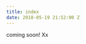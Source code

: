 ```yaml
---
title: index
date: 2018-05-19 21:52:00 Z
---
```


<style>
  body {
    background-image: url(http://github.com/monkeymovement/uploads/MonkeyMovement_ProductInsert.jpg);
    background-size: cover;
  }
</style>

coming soon! Xx
